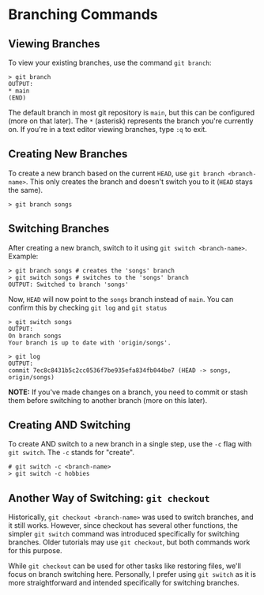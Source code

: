 # Branching Commands

## Viewing Branches

To view your existing branches, use the command `git branch`:

```
> git branch
OUTPUT:
* main
(END)
```

The default branch in most git repository is `main`, but this can be configured (more on that later). The `*` (asterisk) represents the branch you're currently on. If you're in a text editor viewing branches, type `:q` to exit.

## Creating New Branches

To create a new branch based on the current `HEAD`, use `git branch <branch-name>`. This only creates the branch and doesn't switch you to it (`HEAD` stays the same).

```
> git branch songs
```

## Switching Branches

After creating a new branch, switch to it using `git switch <branch-name>`.
Example:

```
> git branch songs # creates the 'songs' branch
> git switch songs # switches to the 'songs' branch
OUTPUT: Switched to branch 'songs'
```

Now, `HEAD` will now point to the `songs` branch instead of `main`. You can confirm this by checking `git log` and `git status`

```
> git switch songs
OUTPUT:
On branch songs
Your branch is up to date with 'origin/songs'.

> git log
OUTPUT:
commit 7ec8c8431b5c2cc0536f7be935efa834fb044be7 (HEAD -> songs, origin/songs)
```

**NOTE:** If you've made changes on a branch, you need to commit or stash them before switching to another branch (more on this later).

## Creating AND Switching

To create AND switch to a new branch in a single step, use the `-c` flag with `git switch`. The `-c` stands for "create".

```
# git switch -c <branch-name>
> git switch -c hobbies
```

## Another Way of Switching: `git checkout`

Historically, `git checkout <branch-name>` was used to switch branches, and it still works. However, since checkout has several other functions, the simpler `git switch` command was introduced specifically for switching branches. Older tutorials may use `git checkout`, but both commands work for this purpose.

While `git checkout` can be used for other tasks like restoring files, we'll focus on branch switching here. Personally, I prefer using `git switch` as it is more straightforward and intended specifically for switching branches.
